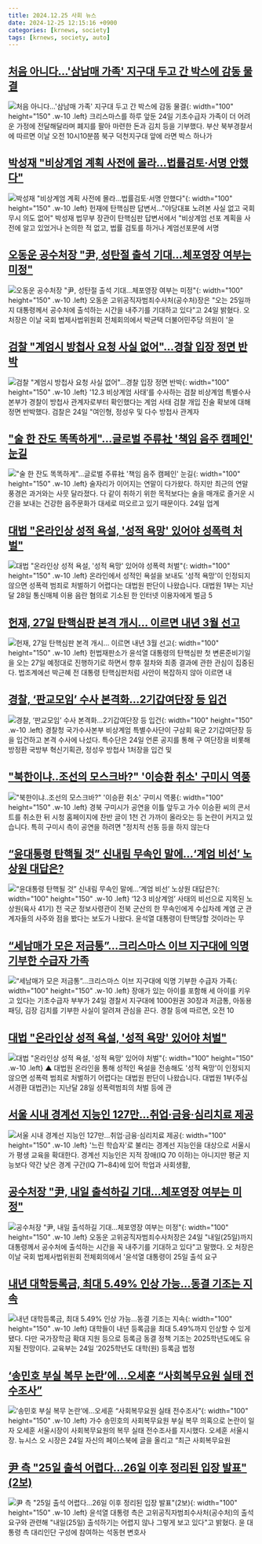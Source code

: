 ```yaml
---
title: 2024.12.25 사회 뉴스
date: 2024-12-25 12:15:16 +0900
categories: [krnews, society]
tags: [krnews, society, auto]
---
```

## [처음 아니다…'삼남매 가족' 지구대 두고 간 박스에 감동 물결](https://n.news.naver.com/mnews/article/025/0003410270)

![처음 아니다…'삼남매 가족' 지구대 두고 간 박스에 감동 물결](https://mimgnews.pstatic.net/image/origin/025/2024/12/24/3410270.jpg?type=nf220_150){: width="100" height="150" .w-10 .left}
크리스마스를 하루 앞둔 24일 기초수급자 가족이 더 어려운 가정에 전달해달라며 폐지를 팔아 마련한 돈과 김치 등을 기부했다. 부산 북부경찰서에 따르면 이날 오전 10시10분쯤 북구 덕천지구대 앞에 라면 박스 하나가

## [박성재 "비상계엄 계획 사전에 몰라…법률검토·서명 안했다"](https://n.news.naver.com/mnews/article/001/0015124210)

![박성재 "비상계엄 계획 사전에 몰라…법률검토·서명 안했다"](https://mimgnews.pstatic.net/image/origin/001/2024/12/24/15124210.jpg?type=nf220_150){: width="100" height="150" .w-10 .left}
헌재에 탄핵심판 답변서…"야당대표 노려본 사실 없고 국회 무시 의도 없어" 박성재 법무부 장관이 탄핵심판 답변서에서 "비상계엄 선포 계획을 사전에 알고 있었거나 논의한 적 없고, 법률 검토를 하거나 계엄선포문에 서명

## [오동운 공수처장 "尹, 성탄절 출석 기대…체포영장 여부는 미정"](https://n.news.naver.com/mnews/article/008/0005132943)

![오동운 공수처장 "尹, 성탄절 출석 기대…체포영장 여부는 미정"](https://mimgnews.pstatic.net/image/origin/008/2024/12/24/5132943.jpg?type=nf220_150){: width="100" height="150" .w-10 .left}
오동운 고위공직자범죄수사처(공수처)장은 "오는 25일까지 대통령께서 공수처에 출석하는 시간을 내주기를 기대하고 있다"고 24일 밝혔다. 오 처장은 이날 국회 법제사법위원회 전체회의에서 박균택 더불어민주당 의원이 '윤

## [검찰 "계엄시 방첩사 요청 사실 없어"…경찰 입장 정면 반박](https://n.news.naver.com/mnews/article/031/0000896142)

![검찰 "계엄시 방첩사 요청 사실 없어"…경찰 입장 정면 반박](https://mimgnews.pstatic.net/image/origin/031/2024/12/24/896142.jpg?type=nf220_150){: width="100" height="150" .w-10 .left}
'12.3 비상계엄 사태'를 수사하는 검찰 비상계엄 특별수사본부가 경찰이 방첩사 관계자로부터 확인했다는 계엄 사태 검찰 개입 진술 확보에 대해 정면 반박했다. 검찰은 24일 "여인형, 정성우 및 다수 방첩사 관계자

## ["술 한 잔도 똑똑하게"…글로벌 주류社 '책임 음주 캠페인' 눈길](https://n.news.naver.com/mnews/article/421/0007985400)

!["술 한 잔도 똑똑하게"…글로벌 주류社 '책임 음주 캠페인' 눈길](https://mimgnews.pstatic.net/image/origin/421/2024/12/24/7985400.jpg?type=nf220_150){: width="100" height="150" .w-10 .left}
술자리가 이어지는 연말이 다가왔다. 하지만 최근의 연말 풍경은 과거와는 사뭇 달라졌다. 다 같이 취하기 위한 목적보다는 술을 매개로 즐거운 시간을 보내는 건강한 음주문화가 대세로 떠오르고 있기 때문이다. 24일 업계

## [대법 "온라인상 성적 욕설, '성적 욕망' 있어야 성폭력 처벌"](https://n.news.naver.com/mnews/article/214/0001395991)

![대법 "온라인상 성적 욕설, '성적 욕망' 있어야 성폭력 처벌"](https://mimgnews.pstatic.net/image/origin/214/2024/12/25/1395991.jpg?type=nf220_150){: width="100" height="150" .w-10 .left}
온라인에서 성적인 욕설을 보내도 '성적 욕망'이 인정되지 않으면 성폭력 범죄로 처벌하기 어렵다는 대법원 판단이 나왔습니다. 대법원 1부는 지난달 28일 통신매체 이용 음란 혐의로 기소된 한 인터넷 이용자에게 벌금 5

## [헌재, 27일 탄핵심판 본격 개시… 이르면 내년 3월 선고](https://n.news.naver.com/mnews/article/082/0001304433)

![헌재, 27일 탄핵심판 본격 개시… 이르면 내년 3월 선고](https://mimgnews.pstatic.net/image/origin/082/2024/12/24/1304433.jpg?type=nf220_150){: width="100" height="150" .w-10 .left}
헌법재판소가 윤석열 대통령의 탄핵심판 첫 변론준비기일을 오는 27일 예정대로 진행하기로 하면서 향후 절차와 최종 결과에 관한 관심이 집중된다. 법조계에선 박근혜 전 대통령 탄핵심판처럼 사안이 복잡하지 않아 이르면 내

## [경찰, ‘판교모임’ 수사 본격화…2기갑여단장 등 입건](https://n.news.naver.com/mnews/article/021/0002680150)

![경찰, ‘판교모임’ 수사 본격화…2기갑여단장 등 입건](https://mimgnews.pstatic.net/image/origin/021/2024/12/24/2680150.jpg?type=nf220_150){: width="100" height="150" .w-10 .left}
경찰청 국가수사본부 비상계엄 특별수사단이 구삼회 육군 2기갑여단장 등을 입건하고 본격 수사에 나섰다. 특수단은 24일 언론 공지를 통해 구 여단장을 비롯해 방정환 국방부 혁신기획관, 정성우 방첩사 1처장을 입건 및

## ["북한이냐‥조선의 모스크바?" '이승환 취소' 구미시 역풍](https://n.news.naver.com/mnews/article/214/0001395782)

!["북한이냐‥조선의 모스크바?" '이승환 취소' 구미시 역풍](https://mimgnews.pstatic.net/image/origin/214/2024/12/24/1395782.jpg?type=nf220_150){: width="100" height="150" .w-10 .left}
경북 구미시가 공연을 이틀 앞두고 가수 이승환 씨의 콘서트를 취소한 뒤 시청 홈페이지에 찬반 글이 1천 건 가까이 올라오는 등 논란이 커지고 있습니다. 특히 구미시 측이 공연을 하려면 "정치적 선동 등을 하지 않는다

## [“윤대통령 탄핵될 것” 신내림 무속인 말에…‘계엄 비선’ 노상원 대답은?](https://n.news.naver.com/mnews/article/009/0005418915)

![“윤대통령 탄핵될 것” 신내림 무속인 말에…‘계엄 비선’ 노상원 대답은?](https://mimgnews.pstatic.net/image/origin/009/2024/12/24/5418915.jpg?type=nf220_150){: width="100" height="150" .w-10 .left}
‘12·3 비상계엄’ 사태의 비선으로 지목된 노상원(육사 41기) 전 국군 정보사령관이 전북 군산의 한 무속인에게 수십차례 계염 군 관계자들의 사주와 점을 봤다는 보도가 나왔다. 윤석열 대통령이 탄핵당할 것이라는 무

## [“세남매가 모은 저금통”…크리스마스 이브 지구대에 익명 기부한 수급자 가족](https://n.news.naver.com/mnews/article/023/0003878431)

![“세남매가 모은 저금통”…크리스마스 이브 지구대에 익명 기부한 수급자 가족](https://mimgnews.pstatic.net/image/origin/023/2024/12/24/3878431.jpg?type=nf220_150){: width="100" height="150" .w-10 .left}
장애가 있는 아이를 포함해 세 아이를 키우고 있다는 기초수급자 부부가 24일 경찰서 지구대에 1000원권 30장과 저금통, 아동용 패딩, 김장 김치를 기부한 사실이 알려져 관심을 끈다. 경찰 등에 따르면, 오전 10

## [대법 "온라인상 성적 욕설, '성적 욕망' 있어야 처벌"](https://n.news.naver.com/mnews/article/055/0001218144)

![대법 "온라인상 성적 욕설, '성적 욕망' 있어야 처벌"](https://mimgnews.pstatic.net/image/origin/055/2024/12/25/1218144.jpg?type=nf220_150){: width="100" height="150" .w-10 .left}
▲ 대법원 온라인을 통해 성적인 욕설을 전송해도 '성적 욕망'이 인정되지 않으면 성폭력 범죄로 처벌하기 어렵다는 대법원 판단이 나왔습니다. 대법원 1부(주심 서경환 대법관)는 지난달 28일 성폭력범죄의 처벌 등에 관

## [서울 시내 경계선 지능인 127만…취업·금융·심리치료 제공](https://n.news.naver.com/mnews/article/003/0012978989)

![서울 시내 경계선 지능인 127만…취업·금융·심리치료 제공](https://mimgnews.pstatic.net/image/origin/003/2024/12/24/12978989.jpg?type=nf220_150){: width="100" height="150" .w-10 .left}
'느린 학습자'로 불리는 경계선 지능인을 대상으로 서울시가 평생 교육을 확대한다. 경계선 지능인은 지적 장애(IQ 70 이하)는 아니지만 평균 지능보다 약간 낮은 경계 구간(IQ 71~84)에 있어 학업과 사회생활,

## [공수처장 "尹, 내일 출석하길 기대…체포영장 여부는 미정"](https://n.news.naver.com/mnews/article/277/0005522898)

![공수처장 "尹, 내일 출석하길 기대…체포영장 여부는 미정"](https://mimgnews.pstatic.net/image/origin/277/2024/12/24/5522898.jpg?type=nf220_150){: width="100" height="150" .w-10 .left}
오동운 고위공직자범죄수사처장은 24일 "내일(25일)까지 대통령께서 공수처에 출석하는 시간을 꼭 내주기를 기대하고 있다"고 말했다. 오 처장은 이날 국회 법제사법위원회 전체회의에서 '윤석열 대통령이 25일 출석 요구

## [내년 대학등록금, 최대 5.49% 인상 가능…동결 기조는 지속](https://n.news.naver.com/mnews/article/028/0002723420)

![내년 대학등록금, 최대 5.49% 인상 가능…동결 기조는 지속](https://mimgnews.pstatic.net/image/origin/028/2024/12/24/2723420.jpg?type=nf220_150){: width="100" height="150" .w-10 .left}
대학들이 내년 등록금을 최대 5.49%까지 인상할 수 있게 됐다. 다만 국가장학금 확대 지원 등으로 등록금 동결 정책 기조는 2025학년도에도 유지될 전망이다. 교육부는 24일 ‘2025학년도 대학(원) 등록금 법정

## [‘송민호 부실 복무 논란’에…오세훈 “사회복무요원 실태 전수조사”](https://n.news.naver.com/mnews/article/022/0003997276)

![‘송민호 부실 복무 논란’에…오세훈 “사회복무요원 실태 전수조사”](https://mimgnews.pstatic.net/image/origin/022/2024/12/24/3997276.jpg?type=nf220_150){: width="100" height="150" .w-10 .left}
가수 송민호의 사회복무요원 부실 복무 의혹으로 논란이 일자 오세훈 서울시장이 사회복무요원의 복무 실태 전수조사를 지시했다. 오세훈 서울시장. 뉴시스 오 시장은 24일 자신의 페이스북에 글을 올리고 “최근 사회복무요원

## [尹 측 "25일 출석 어렵다…26일 이후 정리된 입장 발표"(2보)](https://n.news.naver.com/mnews/article/421/0007984553)

![尹 측 "25일 출석 어렵다…26일 이후 정리된 입장 발표"(2보)](https://mimgnews.pstatic.net/image/origin/421/2024/12/24/7984553.jpg?type=nf220_150){: width="100" height="150" .w-10 .left}
윤석열 대통령 측은 고위공직자범죄수사처(공수처)의 출석 요구와 관련해 "내일(25일) 출석하기는 어렵지 않나 그렇게 보고 있다"고 밝혔다. 윤 대통령 측 대리인단 구성에 참여하는 석동현 변호사


